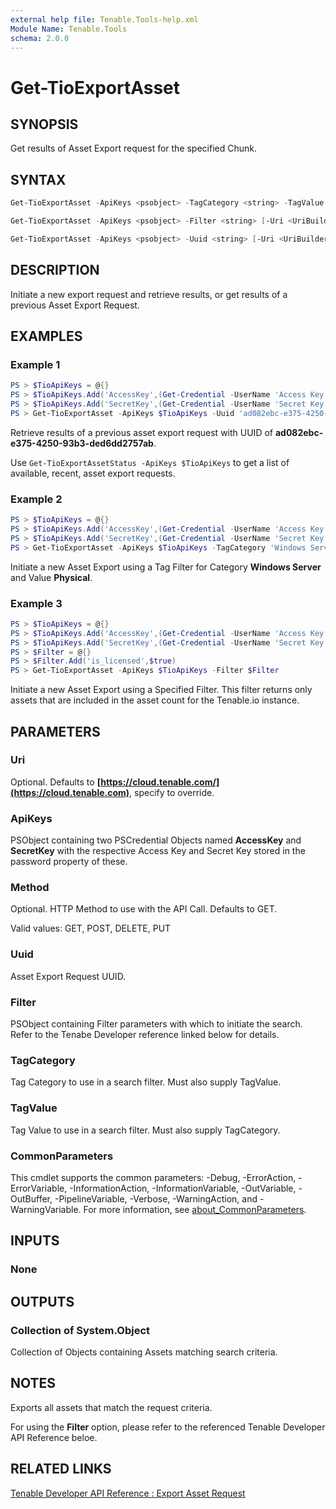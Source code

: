 ```yaml
---
external help file: Tenable.Tools-help.xml
Module Name: Tenable.Tools
schema: 2.0.0
---
```


# Get-TioExportAsset

## SYNOPSIS

Get results of Asset Export request for the specified Chunk.

## SYNTAX

```powershell
Get-TioExportAsset -ApiKeys <psobject> -TagCategory <string> -TagValue <string> [-Uri <UriBuilder>] [-Method <string>] [-ChunkSize <long>] [<CommonParameters>]

Get-TioExportAsset -ApiKeys <psobject> -Filter <string> [-Uri <UriBuilder>] [-Method <string>] [-ChunkSize <long>] [<CommonParameters>]

Get-TioExportAsset -ApiKeys <psobject> -Uuid <string> [-Uri <UriBuilder>] [-Method <string>] [-ChunkSize <long>] [<CommonParameters>]
```

## DESCRIPTION

Initiate a new export request and retrieve results, or get results of a previous Asset Export Request.

## EXAMPLES

### Example 1

```powershell
PS > $TioApiKeys = @{}
PS > $TioApiKeys.Add('AccessKey',(Get-Credential -UserName 'Access Key'))
PS > $TioApiKeys.Add('SecretKey',(Get-Credential -UserName 'Secret Key'))
PS > Get-TioExportAsset -ApiKeys $TioApiKeys -Uuid 'ad082ebc-e375-4250-93b3-ded6dd2757ab'
```

Retrieve results of a previous asset export request with UUID of **ad082ebc-e375-4250-93b3-ded6dd2757ab**.

Use `Get-TioExportAssetStatus -ApiKeys $TioApiKeys` to get a list of available, recent, asset export requests.

### Example 2

```powershell
PS > $TioApiKeys = @{}
PS > $TioApiKeys.Add('AccessKey',(Get-Credential -UserName 'Access Key'))
PS > $TioApiKeys.Add('SecretKey',(Get-Credential -UserName 'Secret Key'))
PS > Get-TioExportAsset -ApiKeys $TioApiKeys -TagCategory 'Windows Server' -TagValue 'Physical'
```

Initiate a new Asset Export using a Tag Filter for Category **Windows Server** and Value **Physical**.

### Example 3

```powershell
PS > $TioApiKeys = @{}
PS > $TioApiKeys.Add('AccessKey',(Get-Credential -UserName 'Access Key'))
PS > $TioApiKeys.Add('SecretKey',(Get-Credential -UserName 'Secret Key'))
PS > $Filter = @{}
PS > $Filter.Add('is_licensed',$true)
PS > Get-TioExportAsset -ApiKeys $TioApiKeys -Filter $Filter
```

Initiate a new Asset Export using a Specified Filter.  This filter returns only assets that are included in the asset count for the Tenable.io instance.

## PARAMETERS

### Uri

Optional. Defaults to **[https://cloud.tenable.com/](https://cloud.tenable.com)**, specify to override.

### ApiKeys

PSObject containing two PSCredential Objects named **AccessKey** and **SecretKey** with the respective Access Key and Secret Key stored in the password property of these.

### Method

Optional. HTTP Method to use with the API Call.  Defaults to GET.

Valid values: GET, POST, DELETE, PUT

### Uuid

Asset Export Request UUID.

### Filter

PSObject containing Filter parameters with which to initiate the search.  Refer to the Tenabe Developer reference linked below for details.

### TagCategory

Tag Category to use in a search filter.  Must also supply TagValue.

### TagValue

Tag Value to use in a search filter.  Must also supply TagCategory.

### CommonParameters

This cmdlet supports the common parameters: -Debug, -ErrorAction, -ErrorVariable, -InformationAction, -InformationVariable, -OutVariable, -OutBuffer, -PipelineVariable, -Verbose, -WarningAction, and -WarningVariable. For more information, see [about_CommonParameters](http://go.microsoft.com/fwlink/?LinkID=113216).

## INPUTS

### None

## OUTPUTS

### Collection of System.Object

Collection of Objects containing Assets matching search criteria.

## NOTES

Exports all assets that match the request criteria.

For using the **Filter** option, please refer to the referenced Tenable Developer API Reference beloe.

## RELATED LINKS

[Tenable Developer API Reference : Export Asset Request](https://developer.tenable.com/reference#exports-assets-request-export)
